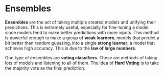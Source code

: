# Ensembles

**Ensembles** are the act of taking multiple created models and unifying their predictions.  This is extremely useful, especially for fine-tuning a model since models tend to make better predictions with more inputs. This method is powerful enough to make a group of **weak learners**, models that predict a bit better than random guessing, into a single **strong learner**, a model that achieves high accuracy.  This is due to the **law of large numbers**.

One type of ensembles are **voting classifiers**.  These are methods of taking lots of models and listening to all of them. The idea of **Hard Voting** is to take the majority vote as the final prediction.
